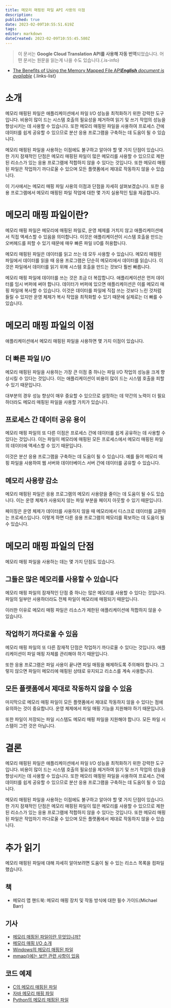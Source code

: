 ```yaml
---
title: 메모리 매핑된 파일 API 사용의 이점
description: 
published: true
date: 2023-02-09T10:55:51.619Z
tags: 
editor: markdown
dateCreated: 2023-02-09T10:55:45.580Z
---
```


> 이 문서는 **Google Cloud Translation API를 사용해 자동 번역**되었습니다.
어떤 문서는 원문을 읽는게 나을 수도 있습니다.{.is-info}



- [The Benefits of Using the Memory Mapped File API***English** document is available*](/en/Knowledge-base/Java/the-benefits-of-using-the-memory-mapped-file-api)
{.links-list}


# 소개

메모리 매핑된 파일은 애플리케이션에서 파일 I/O 성능을 최적화하기 위한 강력한 도구입니다. 비용이 많이 드는 시스템 호출의 필요성을 제거하여 읽기 및 쓰기 작업의 성능을 향상시키는 데 사용할 수 있습니다. 또한 메모리 매핑된 파일을 사용하여 프로세스 간에 데이터를 쉽게 공유할 수 있으므로 분산 응용 프로그램을 구축하는 데 도움이 될 수 있습니다.

메모리 매핑된 파일을 사용하는 이점에도 불구하고 알아야 할 몇 가지 단점이 있습니다. 한 가지 잠재적인 단점은 메모리 매핑된 파일이 많은 메모리를 사용할 수 있으므로 제한된 리소스가 있는 응용 프로그램에 적합하지 않을 수 있다는 것입니다. 또한 메모리 매핑된 파일은 작업하기 까다로울 수 있으며 모든 플랫폼에서 제대로 작동하지 않을 수 있습니다.

이 기사에서는 메모리 매핑 파일 사용의 이점과 단점을 자세히 살펴보겠습니다. 또한 응용 프로그램에서 메모리 매핑된 파일 작업에 대한 몇 가지 실용적인 팁을 제공합니다.

# 메모리 매핑 파일이란?

메모리 매핑 파일은 메모리에 매핑된 파일로, 운영 체제를 거치지 않고 애플리케이션에서 직접 액세스할 수 있음을 의미합니다. 이것은 애플리케이션이 시스템 호출을 만드는 오버헤드를 피할 수 있기 때문에 매우 빠른 파일 I/O를 허용합니다.

메모리 매핑된 파일은 데이터를 읽고 쓰는 데 모두 사용할 수 있습니다. 메모리 매핑된 파일에서 데이터를 읽을 때 응용 프로그램은 단순히 메모리에서 데이터를 읽습니다. 이것은 파일에서 데이터를 읽기 위해 시스템 호출을 만드는 것보다 훨씬 빠릅니다.

메모리 매핑 파일에 데이터를 쓰는 것은 조금 더 복잡합니다. 애플리케이션은 먼저 데이터를 임시 버퍼에 써야 합니다. 데이터가 버퍼에 있으면 애플리케이션은 이를 메모리 매핑 파일에 복사할 수 있습니다. 이것은 데이터를 파일에 직접 쓰는 것보다 느린 것처럼 들릴 수 있지만 운영 체제가 복사 작업을 최적화할 수 있기 때문에 실제로는 더 빠를 수 있습니다.

# 메모리 매핑 파일의 이점

애플리케이션에서 메모리 매핑된 파일을 사용하면 몇 가지 이점이 있습니다.

## 더 빠른 파일 I/O

메모리 매핑된 파일을 사용하는 가장 큰 이점 중 하나는 파일 I/O 작업의 성능을 크게 향상시킬 수 있다는 것입니다. 이는 애플리케이션이 비용이 많이 드는 시스템 호출을 피할 수 있기 때문입니다.

대부분의 경우 성능 향상이 매우 중요할 수 있으므로 설정하는 데 약간의 노력이 더 필요하더라도 메모리 매핑된 파일을 사용할 가치가 있습니다.

## 프로세스 간 데이터 공유 용이

메모리 매핑 파일의 또 다른 이점은 프로세스 간에 데이터를 쉽게 공유하는 데 사용할 수 있다는 것입니다. 이는 파일이 메모리에 매핑된 모든 프로세스에서 메모리 매핑된 파일의 데이터에 액세스할 수 있기 때문입니다.

이것은 분산 응용 프로그램을 구축하는 데 도움이 될 수 있습니다. 예를 들어 메모리 매핑 파일을 사용하여 웹 서버와 데이터베이스 서버 간에 데이터를 공유할 수 있습니다.

## 메모리 사용량 감소

메모리 매핑된 파일은 응용 프로그램의 메모리 사용량을 줄이는 데 도움이 될 수도 있습니다. 이는 운영 체제가 사용되지 않는 파일 부분을 페이지 아웃할 수 있기 때문입니다.

페이징은 운영 체제가 데이터를 사용하지 않을 때 메모리에서 디스크로 데이터를 교환하는 프로세스입니다. 이렇게 하면 다른 응용 프로그램의 메모리를 확보하는 데 도움이 될 수 있습니다.

# 메모리 매핑 파일의 단점

메모리 매핑 파일을 사용하는 데는 몇 가지 단점도 있습니다.

## 그들은 많은 메모리를 사용할 수 있습니다

메모리 매핑 파일의 잠재적인 단점 중 하나는 많은 메모리를 사용할 수 있다는 것입니다. 파일의 일부만 사용하더라도 전체 파일이 메모리에 매핑되기 때문입니다.

이러한 이유로 메모리 매핑 파일은 리소스가 제한된 애플리케이션에 적합하지 않을 수 있습니다.

## 작업하기 까다로울 수 있음

메모리 매핑 파일의 또 다른 잠재적 단점은 작업하기 까다로울 수 있다는 것입니다. 애플리케이션이 파일 매핑 자체를 관리해야 하기 때문입니다.

 또한 응용 프로그램은 파일 사용이 끝나면 파일 매핑을 해제하도록 주의해야 합니다. 그렇지 않으면 파일이 메모리에 매핑된 상태로 유지되고 리소스를 계속 사용합니다.

## 모든 플랫폼에서 제대로 작동하지 않을 수 있음

마지막으로 메모리 매핑 파일이 모든 플랫폼에서 제대로 작동하지 않을 수 있다는 점에 유의하는 것이 중요합니다. 운영 체제에서 파일 매핑 기능을 지원해야 하기 때문입니다.

또한 파일이 저장되는 파일 시스템도 메모리 매핑 파일을 지원해야 합니다. 모든 파일 시스템이 그런 것은 아닙니다.

# 결론

메모리 매핑된 파일은 애플리케이션에서 파일 I/O 성능을 최적화하기 위한 강력한 도구입니다. 비용이 많이 드는 시스템 호출의 필요성을 제거하여 읽기 및 쓰기 작업의 성능을 향상시키는 데 사용할 수 있습니다. 또한 메모리 매핑된 파일을 사용하여 프로세스 간에 데이터를 쉽게 공유할 수 있으므로 분산 응용 프로그램을 구축하는 데 도움이 될 수 있습니다.

메모리 매핑된 파일을 사용하는 이점에도 불구하고 알아야 할 몇 가지 단점이 있습니다. 한 가지 잠재적인 단점은 메모리 매핑된 파일이 많은 메모리를 사용할 수 있으므로 제한된 리소스가 있는 응용 프로그램에 적합하지 않을 수 있다는 것입니다. 또한 메모리 매핑된 파일은 작업하기 까다로울 수 있으며 모든 플랫폼에서 제대로 작동하지 않을 수 있습니다.

# 추가 읽기

메모리 매핑된 파일에 대해 자세히 알아보려면 도움이 될 수 있는 리소스 목록을 컴파일했습니다.

## 책

* 메모리 맵 핸드북: 메모리 매핑 장치 및 작동 방식에 대한 필수 가이드(Michael Barr)

## 기사

* [메모리 매핑된 파일이란 무엇입니까?](https://www.geeksforgeeks.org/memory-mapped-file-operations-c-unix/)
* [메모리 매핑 I/O 소개](https://www.ibm.com/developerworks/library/l-memory/)
* [Windows의 메모리 매핑된 파일](https://docs.microsoft.com/en-us/windows/win32/memory/memory-mapped-files)
* [mmap()에는 보안 관련 사항이 있음](https://lwn.net/Articles/531114/)

## 코드 예제

* [C의 메모리 매핑된 파일](https://www.geeksforgeeks.org/memory-mapped-file-operations-c-unix/)
* [자바 메모리 매핑 파일](https://www.baeldung.com/java-memory-mapped-file)
* [Python의 메모리 매핑된 파일](https://pymotw.com/2/mmap/)